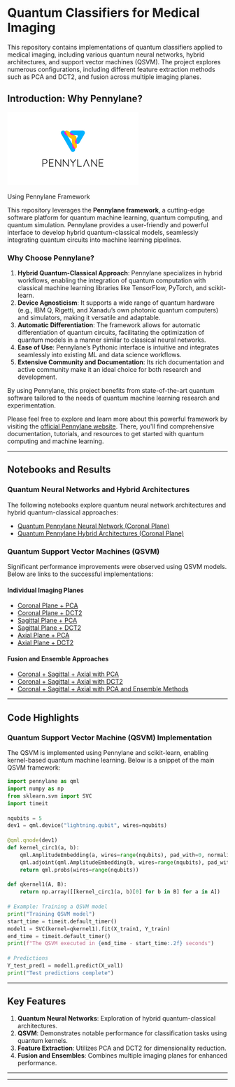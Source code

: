 # Quantum Classifiers for Medical Imaging



This repository contains implementations of quantum classifiers applied to medical imaging, including various quantum neural networks, hybrid architectures, and support vector machines (QSVM). The project explores numerous configurations, including different feature extraction methods such as PCA and DCT2, and fusion across multiple imaging planes.



## Introduction: Why Pennylane?
![Pennylane Logo](figures/pennylaneLogo.png)

Using Pennylane Framework

This repository leverages the **Pennylane framework**, a cutting-edge software platform for quantum machine learning, quantum computing, and quantum simulation. Pennylane provides a user-friendly and powerful interface to develop hybrid quantum-classical models, seamlessly integrating quantum circuits into machine learning pipelines. 

### Why Choose Pennylane?
1. **Hybrid Quantum-Classical Approach**: Pennylane specializes in hybrid workflows, enabling the integration of quantum computation with classical machine learning libraries like TensorFlow, PyTorch, and scikit-learn.
2. **Device Agnosticism**: It supports a wide range of quantum hardware (e.g., IBM Q, Rigetti, and Xanadu’s own photonic quantum computers) and simulators, making it versatile and adaptable.
3. **Automatic Differentiation**: The framework allows for automatic differentiation of quantum circuits, facilitating the optimization of quantum models in a manner similar to classical neural networks.
4. **Ease of Use**: Pennylane’s Pythonic interface is intuitive and integrates seamlessly into existing ML and data science workflows.
5. **Extensive Community and Documentation**: Its rich documentation and active community make it an ideal choice for both research and development.


By using Pennylane, this project benefits from state-of-the-art quantum software tailored to the needs of quantum machine learning research and experimentation.

Please feel free to explore and learn more about this powerful framework by visiting the [official Pennylane website](https://pennylane.ai/). There, you'll find comprehensive documentation, tutorials, and resources to get started with quantum computing and machine learning.

---

## Notebooks and Results

### Quantum Neural Networks and Hybrid Architectures
The following notebooks explore quantum neural network architectures and hybrid quantum-classical approaches:

- [Quantum Pennylane Neural Network (Coronal Plane)](https://colab.research.google.com/drive/1fPocsN_QRsmKPKKEtMd97QIhdD7uc2i0?usp=sharing)
- [Quantum Pennylane Hybrid Architectures (Coronal Plane)](https://colab.research.google.com/drive/1jAzbUpFsK9FcaeJEW4MEePDWh1mmsTDX?usp=sharing)


### Quantum Support Vector Machines (QSVM)
Significant performance improvements were observed using QSVM models. Below are links to the successful implementations:

#### Individual Imaging Planes
- [Coronal Plane + PCA](https://colab.research.google.com/drive/1WY6ybYvei3Oq74jCEMSglxYhEf_H_HjU?usp=sharing)
- [Coronal Plane + DCT2](https://colab.research.google.com/drive/1W1dcBg95BaORs5n2kgg1GYdEXh3Sbqqt?usp=sharing)
- [Sagittal Plane + PCA](https://colab.research.google.com/drive/1qFeVQsS7soQZl4cbI7yPZtqJ74W1Bjos?usp=sharing)
- [Sagittal Plane + DCT2](https://colab.research.google.com/drive/10SOTcLBeRt1mW3NaQAkI51oGLDtVvNfP?usp=sharing)
- [Axial Plane + PCA](https://colab.research.google.com/drive/1zpzdtHz_vkmfHbwUHjpvzlkrv2YJfuKd?usp=sharing)
- [Axial Plane + DCT2](https://colab.research.google.com/drive/153uIwN7wyKmcSbwOJ4-pHYgLvUACwMh4?usp=sharing)

#### Fusion and Ensemble Approaches
- [Coronal + Sagittal + Axial with PCA](https://colab.research.google.com/drive/1Ojtp-5y9MzPF3LYVSGaeFGPqNPhra_b8?usp=sharing)
- [Coronal + Sagittal + Axial with DCT2](https://colab.research.google.com/drive/1-dQ4hVf4_nWec9xgUt4D9sgKJHk-nlRt?usp=sharing)
- [Coronal + Sagittal + Axial with PCA and Ensemble Methods](https://colab.research.google.com/drive/1jd_MJdVlFbqRSigEtp99dR8W9b_OuDd3?usp=sharing)

---

## Code Highlights

### Quantum Support Vector Machine (QSVM) Implementation

The QSVM is implemented using Pennylane and scikit-learn, enabling kernel-based quantum machine learning. Below is a snippet of the main QSVM framework:

```python
import pennylane as qml
import numpy as np
from sklearn.svm import SVC
import timeit

nqubits = 5
dev1 = qml.device("lightning.qubit", wires=nqubits)

@qml.qnode(dev1)
def kernel_circ1(a, b):
    qml.AmplitudeEmbedding(a, wires=range(nqubits), pad_with=0, normalize=True)
    qml.adjoint(qml.AmplitudeEmbedding(b, wires=range(nqubits), pad_with=0, normalize=True))
    return qml.probs(wires=range(nqubits))

def qkernel1(A, B):
    return np.array([[kernel_circ1(a, b)[0] for b in B] for a in A])

# Example: Training a QSVM model
print("Training QSVM model")
start_time = timeit.default_timer()
model1 = SVC(kernel=qkernel1).fit(X_train1, Y_train)
end_time = timeit.default_timer()
print(f"The QSVM executed in {end_time - start_time:.2f} seconds")

# Predictions
Y_test_pred1 = model1.predict(X_val1)
print("Test predictions complete")
```

---

## Key Features
1. **Quantum Neural Networks**: Exploration of hybrid quantum-classical architectures.
2. **QSVM**: Demonstrates notable performance for classification tasks using quantum kernels.
3. **Feature Extraction**: Utilizes PCA and DCT2 for dimensionality reduction.
4. **Fusion and Ensembles**: Combines multiple imaging planes for enhanced performance.

---


---
